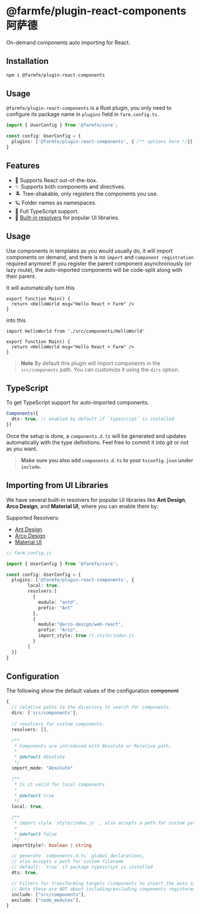 # @farmfe/plugin-react-components阿萨德

On-demand components auto importing for React.

## Installation

```bash
npm i @farmfe/plugin-react-components
```

## Usage

`@farmfe/plugin-react-components` is a Rust plugin, you only need to configure its package name in `plugins` field in `farm.config.ts`.

```ts {4}
import { UserConfig } from '@farmfe/core';

const config: UserConfig = {
  plugins: ['@farmfe/plugin-react-components', { /** options here */}]
}
```

## Features

- 💚 Supports React out-of-the-box.
- ✨ Supports both components and directives.
- 🏝 Tree-shakable, only registers the components you use.
- 🪐 Folder names as namespaces.
- 🦾 Full TypeScript support.
- 🌈 [Built-in resolvers](#importing-from-ui-libraries) for popular UI libraries.

## Usage

Use components in templates as you would usually do, it will import components on demand, and there is no `import` and `component registration` required anymore! If you register the parent component asynchronously (or lazy route), the auto-imported components will be code-split along with their parent.

It will automatically turn this

```tsx
export function Main() {
  return <HelloWorld msg="Hello React + Farm" />
}
```

into this

```tsx
import HelloWorld from './src/components/HelloWorld'

export function Main() {
  return <HelloWorld msg="Hello React + Farm" />
}
```

> **Note**
> By default this plugin will import components in the `src/components` path. You can customize it using the `dirs` option.

## TypeScript

To get TypeScript support for auto-imported components.

```ts
Components({
  dts: true, // enabled by default if `typescript` is installed
})
```

Once the setup is done, a `components.d.ts` will be generated and updates automatically with the type definitions. Feel free to commit it into git or not as you want.

> **Make sure you also add `components.d.ts` to your `tsconfig.json` under `include`.**

## Importing from UI Libraries

We have several built-in resolvers for popular UI libraries like **Ant Design**, **Arco Design**, and **Material UI**, where you can enable them by:

Supported Resolvers:

- [Ant Design](https://ant.design/)
- [Arco Design](https://arco.design/react/docs/start)
- [Material UI](https://mui.com/)

```ts
// farm.config.js

import { UserConfig } from '@farmfe/core';

const config: UserConfig = {
  plugins: ['@farmfe/plugin-react-components', {
        local: true,
        resolvers:[
          {
            module: "antd",
            prefix: "Ant"
          },
          {
            module:"@arco-design/web-react",
            prefix: "Arco",
            import_style: true // style/index.js
          }
        ]
  }]
}
```

## Configuration

The following show the default values of the configuration
<strike>component</strike>

```ts
{
  // relative paths to the directory to search for components.
  dirs: ['src/components'],
  
  // resolvers for custom components.
  resolvers: [],

  /**
   * Components are introduced with Absolute or Relative path.
   *
   * @default Absolute
   */
  import_mode: "Absolute"

  /**
   * Is it valid for local components
   *
   * @default true
   */
  local: true,

  /**
   * import style `style/index.js` , also accepts a path for custom path (<Component>/**) with components
   *
   * @default false
   */
  importStyle?: boolean | string 

  // generate `components.d.ts` global declarations,
  // also accepts a path for custom filename
  // default: `true` if package typescript is installed
  dts: true,

  // Filters for transforming targets (components to insert the auto import)
  // Note these are NOT about including/excluding components registered - use `Regex` for that
  include: ["src/components"],
  exclude: ["node_modules"],
}
```
